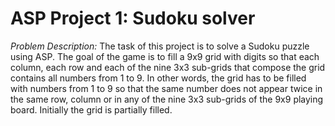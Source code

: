 # ASP Project 1: Sudoku solver

*Problem Description:* The task of this project is to solve a Sudoku puzzle using ASP.
The goal of the game is to fill a 9x9 grid with digits so that each column, each row and
each of the nine 3x3 sub-grids that compose the grid contains all numbers from 1 to 9. In
other words, the grid has to be filled with numbers from 1 to 9 so that the same number
does not appear twice in the same row, column or in any of the nine 3x3 sub-grids of the
9x9 playing board. Initially the grid is partially filled.

